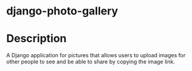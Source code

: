 # django-photo-gallery

# Description

A Django application for pictures that allows users to upload images for other people to see and be able to share by copying the image link.